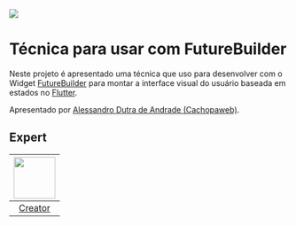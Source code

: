 <img src="https://i.imgur.com/XSFK6Br.png" />

# Técnica para usar com FutureBuilder

Neste projeto é apresentado uma técnica que uso para desenvolver com o Widget [FutureBuilder][3] para montar a interface visual do usuário baseada em estados no [Flutter][2].

Apresentado por [Alessandro Dutra de Andrade (Cachopaweb)][1].

## Expert

| [<img src="https://github.com/cachopaweb.png" width="75px;"/>][1] |
| :-: |
|[Creator][1]|


[1]: https://github.com/cachopaweb
[2]: https://flutter.dev/
[3]: https://api.flutter.dev/flutter/widgets/FutureBuilder-class.html
